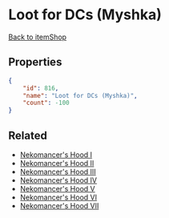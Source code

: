 # Loot for DCs (Myshka)

<no description available>

[Back to itemShop](../item-shops.md)

## Properties

```json
{
    "id": 816,
    "name": "Loot for DCs (Myshka)",
    "count": -100
}
```

## Related

- [Nekomancer's Hood I](../items/22026-nekomancer-s-hood-i.md)
- [Nekomancer's Hood II](../items/22027-nekomancer-s-hood-ii.md)
- [Nekomancer's Hood III](../items/22028-nekomancer-s-hood-iii.md)
- [Nekomancer's Hood IV](../items/22029-nekomancer-s-hood-iv.md)
- [Nekomancer's Hood V](../items/22030-nekomancer-s-hood-v.md)
- [Nekomancer's Hood VI](../items/22031-nekomancer-s-hood-vi.md)
- [Nekomancer's Hood VII](../items/22032-nekomancer-s-hood-vii.md)

